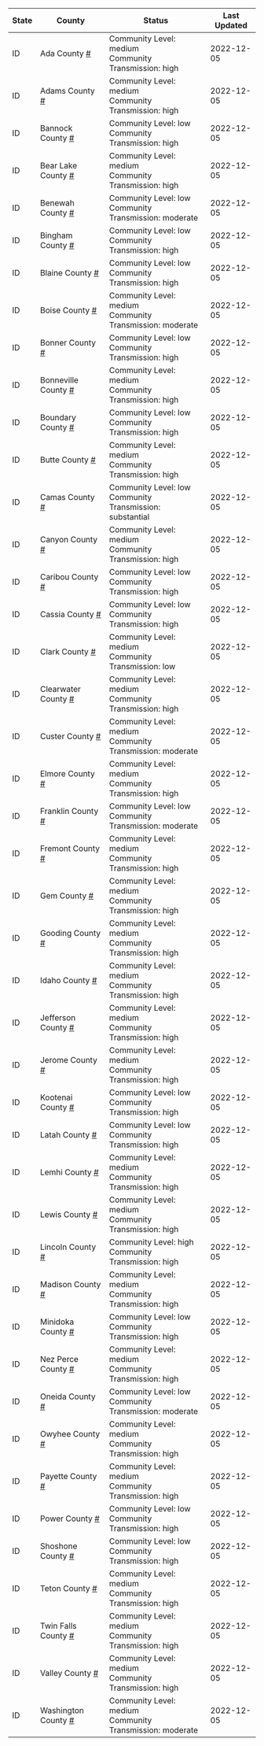 State | County | Status | Last Updated
--- | --- | --- | --- 
ID | Ada County <a href="#ada_county">#</a> | <a name="ada_county"></a>Community Level: medium<br/>Community Transmission: high | 2022-12-05
ID | Adams County <a href="#adams_county">#</a> | <a name="adams_county"></a>Community Level: medium<br/>Community Transmission: high | 2022-12-05
ID | Bannock County <a href="#bannock_county">#</a> | <a name="bannock_county"></a>Community Level: low<br/>Community Transmission: high | 2022-12-05
ID | Bear Lake County <a href="#bear_lake_county">#</a> | <a name="bear_lake_county"></a>Community Level: medium<br/>Community Transmission: high | 2022-12-05
ID | Benewah County <a href="#benewah_county">#</a> | <a name="benewah_county"></a>Community Level: low<br/>Community Transmission: moderate | 2022-12-05
ID | Bingham County <a href="#bingham_county">#</a> | <a name="bingham_county"></a>Community Level: low<br/>Community Transmission: high | 2022-12-05
ID | Blaine County <a href="#blaine_county">#</a> | <a name="blaine_county"></a>Community Level: low<br/>Community Transmission: high | 2022-12-05
ID | Boise County <a href="#boise_county">#</a> | <a name="boise_county"></a>Community Level: medium<br/>Community Transmission: moderate | 2022-12-05
ID | Bonner County <a href="#bonner_county">#</a> | <a name="bonner_county"></a>Community Level: low<br/>Community Transmission: high | 2022-12-05
ID | Bonneville County <a href="#bonneville_county">#</a> | <a name="bonneville_county"></a>Community Level: medium<br/>Community Transmission: high | 2022-12-05
ID | Boundary County <a href="#boundary_county">#</a> | <a name="boundary_county"></a>Community Level: low<br/>Community Transmission: high | 2022-12-05
ID | Butte County <a href="#butte_county">#</a> | <a name="butte_county"></a>Community Level: medium<br/>Community Transmission: high | 2022-12-05
ID | Camas County <a href="#camas_county">#</a> | <a name="camas_county"></a>Community Level: low<br/>Community Transmission: substantial | 2022-12-05
ID | Canyon County <a href="#canyon_county">#</a> | <a name="canyon_county"></a>Community Level: medium<br/>Community Transmission: high | 2022-12-05
ID | Caribou County <a href="#caribou_county">#</a> | <a name="caribou_county"></a>Community Level: low<br/>Community Transmission: high | 2022-12-05
ID | Cassia County <a href="#cassia_county">#</a> | <a name="cassia_county"></a>Community Level: low<br/>Community Transmission: high | 2022-12-05
ID | Clark County <a href="#clark_county">#</a> | <a name="clark_county"></a>Community Level: medium<br/>Community Transmission: low | 2022-12-05
ID | Clearwater County <a href="#clearwater_county">#</a> | <a name="clearwater_county"></a>Community Level: medium<br/>Community Transmission: high | 2022-12-05
ID | Custer County <a href="#custer_county">#</a> | <a name="custer_county"></a>Community Level: medium<br/>Community Transmission: moderate | 2022-12-05
ID | Elmore County <a href="#elmore_county">#</a> | <a name="elmore_county"></a>Community Level: medium<br/>Community Transmission: high | 2022-12-05
ID | Franklin County <a href="#franklin_county">#</a> | <a name="franklin_county"></a>Community Level: low<br/>Community Transmission: moderate | 2022-12-05
ID | Fremont County <a href="#fremont_county">#</a> | <a name="fremont_county"></a>Community Level: medium<br/>Community Transmission: high | 2022-12-05
ID | Gem County <a href="#gem_county">#</a> | <a name="gem_county"></a>Community Level: medium<br/>Community Transmission: high | 2022-12-05
ID | Gooding County <a href="#gooding_county">#</a> | <a name="gooding_county"></a>Community Level: medium<br/>Community Transmission: high | 2022-12-05
ID | Idaho County <a href="#idaho_county">#</a> | <a name="idaho_county"></a>Community Level: medium<br/>Community Transmission: high | 2022-12-05
ID | Jefferson County <a href="#jefferson_county">#</a> | <a name="jefferson_county"></a>Community Level: medium<br/>Community Transmission: high | 2022-12-05
ID | Jerome County <a href="#jerome_county">#</a> | <a name="jerome_county"></a>Community Level: medium<br/>Community Transmission: high | 2022-12-05
ID | Kootenai County <a href="#kootenai_county">#</a> | <a name="kootenai_county"></a>Community Level: low<br/>Community Transmission: high | 2022-12-05
ID | Latah County <a href="#latah_county">#</a> | <a name="latah_county"></a>Community Level: low<br/>Community Transmission: high | 2022-12-05
ID | Lemhi County <a href="#lemhi_county">#</a> | <a name="lemhi_county"></a>Community Level: medium<br/>Community Transmission: high | 2022-12-05
ID | Lewis County <a href="#lewis_county">#</a> | <a name="lewis_county"></a>Community Level: medium<br/>Community Transmission: high | 2022-12-05
ID | Lincoln County <a href="#lincoln_county">#</a> | <a name="lincoln_county"></a>Community Level: high<br/>Community Transmission: high | 2022-12-05
ID | Madison County <a href="#madison_county">#</a> | <a name="madison_county"></a>Community Level: medium<br/>Community Transmission: high | 2022-12-05
ID | Minidoka County <a href="#minidoka_county">#</a> | <a name="minidoka_county"></a>Community Level: low<br/>Community Transmission: high | 2022-12-05
ID | Nez Perce County <a href="#nez_perce_county">#</a> | <a name="nez_perce_county"></a>Community Level: medium<br/>Community Transmission: high | 2022-12-05
ID | Oneida County <a href="#oneida_county">#</a> | <a name="oneida_county"></a>Community Level: low<br/>Community Transmission: moderate | 2022-12-05
ID | Owyhee County <a href="#owyhee_county">#</a> | <a name="owyhee_county"></a>Community Level: medium<br/>Community Transmission: high | 2022-12-05
ID | Payette County <a href="#payette_county">#</a> | <a name="payette_county"></a>Community Level: medium<br/>Community Transmission: high | 2022-12-05
ID | Power County <a href="#power_county">#</a> | <a name="power_county"></a>Community Level: low<br/>Community Transmission: high | 2022-12-05
ID | Shoshone County <a href="#shoshone_county">#</a> | <a name="shoshone_county"></a>Community Level: low<br/>Community Transmission: high | 2022-12-05
ID | Teton County <a href="#teton_county">#</a> | <a name="teton_county"></a>Community Level: medium<br/>Community Transmission: high | 2022-12-05
ID | Twin Falls County <a href="#twin_falls_county">#</a> | <a name="twin_falls_county"></a>Community Level: medium<br/>Community Transmission: high | 2022-12-05
ID | Valley County <a href="#valley_county">#</a> | <a name="valley_county"></a>Community Level: medium<br/>Community Transmission: high | 2022-12-05
ID | Washington County <a href="#washington_county">#</a> | <a name="washington_county"></a>Community Level: medium<br/>Community Transmission: moderate | 2022-12-05
